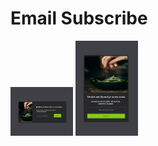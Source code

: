 # Email Subscribe 
<p float="left">
  <img src="/email-subscribe/images/email-subscribe.png" width="100" />
  <img src="/email-subscribe/images/email-subscribe2.png" width="100" /> 
</p>

